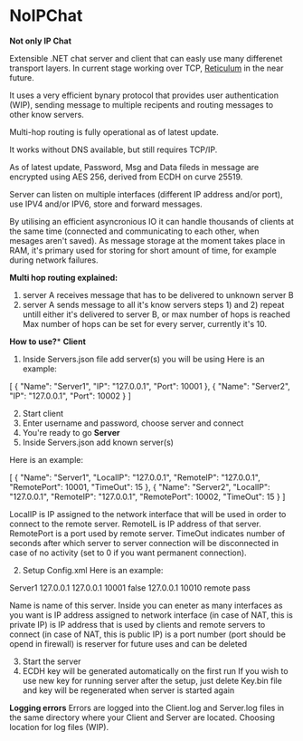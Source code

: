 # NoIPChat
**Not only IP Chat**

Extensible .NET chat server and client that can easly use many differenet transport layers. In current stage working over TCP, <a href="https://github.com/markqvist/Reticulum">Reticulum</a> in the near future.

It uses a very efficient bynary protocol that provides user authentication (WIP), sending message to multiple recipents and routing messages to other know servers.

Multi-hop routing is fully operational as of latest update.

It works without DNS available, but still requires TCP/IP.

As of latest update, Password, Msg and Data fileds in message are encrypted using AES 256, derived from ECDH on curve 25519.

Server can listen on multiple interfaces (different IP address and/or port), use IPV4 and/or IPV6, store and forward messages.

By utilising an efficient asyncronious IO it can handle thousands of clients at the same time (connected and communicating to each other, when mesages aren't saved).
As message storage at the moment takes place in RAM, it's primary used for storing for short amount of time, for example during network failures.

**Multi hop routing explained:**
1) server A receives message that has to be delivered to unknown server B
2) server A sends message to all it's know servers
steps 1) and 2) repeat untill either it's delivered to server B, or max number of hops is reached
Max number of hops can be set for every server, currently it's 10.

**How to use?***
**Client**
1) Inside Servers.json file add server(s) you will be using
Here is an example:

[
  {
    "Name": "Server1",
    "IP": "127.0.0.1",
    "Port": 10001
  },
  {
    "Name": "Server2",
    "IP": "127.0.0.1",
    "Port": 10002
  }
]

2) Start client
3) Enter username and password, choose server and connect
4) You're ready to go
**Server**
1) Inside Servers.json add known server(s)

Here is an example:

[
  {
    "Name": "Server1",
    "LocalIP": "127.0.0.1",
    "RemoteIP": "127.0.0.1",
    "RemotePort": 10001,
    "TimeOut":  15
  },
  {
    "Name": "Server2",
    "LocalIP": "127.0.0.1",
    "RemoteIP": "127.0.0.1",
    "RemotePort": 10002,
    "TimeOut":  15
  }
]

LocalIP is IP assigned to the network interface that will be used in order to connect to the remote server.
RemoteIL is IP address of that server.
RemotePort is a port used by remote server.
TimeOut indicates number of seconds after which server to server connection will be disconnected in case of no activity (set to 0 if you want permanent connection).

2) Setup Config.xml
Here is an example:

<?xml version="1.0" encoding="utf-8" ?>
<Configuration>
	<Server>
		<Name>Server1</Name>
		<Interfaces>
			<Interface>
				<InterfaceIP>127.0.0.1</InterfaceIP>
				<IP>127.0.0.1</IP>
				<Port>10001</Port>
			</Interface>
		</Interfaces>
	</Server>
	<Remote>
		<Active>false</Active>
		<IP>127.0.0.1</IP>
		<Port>10010</Port>
		<User>remote</User>
		<Pass>pass</Pass>
	</Remote>
</Configuration>

Name is name of this server.
Inside <Interfaces></Interfaces> you can eneter as many interfaces as you want
<InterfaceIP> is IP address assigned to network interface (in case of NAT, this is private IP)
<IP> is IP address that is used by clients and remote servers to connect (in case of NAT, this is public IP)
<Port> is a port number (port should be opend in firewall)
<Remote></Remote> is reserver for future uses and can be deleted

3) Start the server
4) ECDH key will be generated automatically on the first run
If you wish to use new key for running server after the setup, just delete Key.bin file and key will be regenerated when server is started again

**Logging errors**
Errors are logged into the Client.log and Server.log files in the same directory where your Client and Server are located.
Choosing location for log files (WIP).